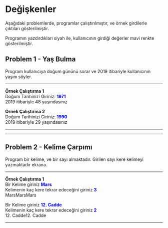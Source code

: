 # Değişkenler

Aşağıdaki problemlerde, programlar çalıştırılmıştır, ve örnek girdilerle çıktıları gösterilmiştir.

Programın yazdırdıkları siyah ile, kullanıcının girdiği değerler mavi renkte gösterilmiştir.

## Problem 1 - Yaş Bulma

Program kullanıcıya doğum gününü sorar ve 2019 itibariyle kullanıcının yaşını söyler. 

---

**Örnek Çalıştırma 1**  
Doğum Tarihinizi Giriniz:
<span style="color:blue">**1971** </span>  
2019 itibariyle 48 yaşındasınız

**Örnek Çalıştırma 2**  
Doğum Tarihinizi Giriniz:
<span style="color:blue">**1990** </span>  
2019 itibariyle 29 yaşındasınız

---

---

## Problem 2 - Kelime Çarpımı

Program bir kelime, ve bir sayı almaktadır.
Girilen sayı kere kelimeyi yazmaktadır ekrana.

---

**Örnek Çalıştırma 1**  
Bir Kelime giriniz
<span style="color:blue">**Mars** </span>  
Kelimenin kaç kere tekrar edeceğini giriniz
<span style="color:blue">**3** </span>  
MarsMarsMars

Bir Kelime giriniz
<span style="color:blue">**12. Cadde** </span>  
Kelimenin kaç kere tekrar edeceğini giriniz
<span style="color:blue">**2** </span>  
    12. Cadde12. Cadde

---

